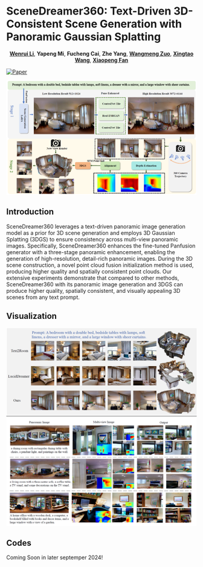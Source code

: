 # SceneDreamer360: Text-Driven 3D-Consistent Scene Generation with Panoramic Gaussian Splatting

<div align="center">

[**Wenrui Li**](https://liwrui.github.io/),
**Yapeng Mi**,
**Fucheng Cai**,
**Zhe Yang**,
[**Wangmeng Zuo**](https://scholar.google.com/citations?user=rUOpCEYAAAAJ),
[**Xingtao Wang**](https://homepage.hit.edu.cn/xtwang),
[**Xiaopeng Fan**](https://scholar.google.cz/citations?hl=zh-CN&user=4LsZhDgAAAAJ&view_op=list_works&sortby=pubdate)

</div>


[![Paper](http://img.shields.io/badge/paper-arxiv.XXXXXXX-B31B1B.svg)](https://arxiv.org/abs/XXXXXXX)

![Model Pipeline](image.png)

## Introduction
SceneDreamer360 leverages a text-driven panoramic image generation model as a prior for 3D scene generation and employs 3D Gaussian Splatting (3DGS) to ensure consistency across multi-view panoramic images. Specifically, SceneDreamer360 enhances the fine-tuned Panfusion generator with a three-stage panoramic enhancement, enabling the generation of high-resolution, detail-rich panoramic images. During the 3D scene construction, a novel point cloud fusion initialization method is used, producing higher quality and spatially consistent point clouds. Our extensive experiments demonstrate that compared to other methods, SceneDreamer360 with its panoramic image generation and 3DGS can produce higher quality, spatially consistent, and visually appealing 3D scenes from any text prompt.

## Visualization
![Visual](visualization.png)
![Visual](visualization_sup.png)

## Codes
Coming Soon in later septemper 2024!



